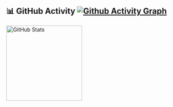 ## 📊 GitHub Activity [![Github Activity Graph](https://github-readme-activity-graph.vercel.app/graph?username=changchangli-1thing&theme=vue&height=280&radius=10)](https://github.com/ashutosh00710/github-readme-activity-graph)

<div style="display: flex; align-items: center; gap: 10px;">
  <img src="https://github-readme-stats.vercel.app/api?username=changchangli-1thing&show_icons=true&theme=radical&count_private=true" style="height: 200px;" alt="GitHub Stats" />
</div>

<!--
**changchangli-1thing/changchangli-1thing** is a ✨ _special_ ✨ repository because its `README.md` (this file) appears on your GitHub profile.

Here are some ideas to get you started:

- 🔭 I’m currently working on ...
- 🌱 I’m currently learning ...
- 👯 I’m looking to collaborate on ...
- 🤔 I’m looking for help with ...
- 💬 Ask me about ...
- 📫 How to reach me: ...
- 😄 Pronouns: ...
- ⚡ Fun fact: ...
-->
